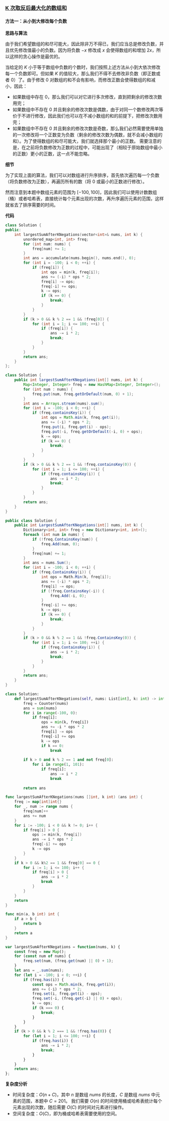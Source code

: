 ### [K 次取反后最大化的数组和](https://leetcode.cn/problems/maximize-sum-of-array-after-k-negations/solutions/1134002/k-ci-qu-fan-hou-zui-da-hua-de-shu-zu-he-4r5lb/)

#### 方法一：从小到大修改每个负数

**思路与算法**

由于我们希望数组的和尽可能大，因此除非万不得已，我们应当总是修改负数，并且优先修改值最小的负数。因为将负数 $-x$ 修改成 $x$ 会使得数组的和增加 $2x$，所以这样的贪心操作是最优的。

当给定的 $K$ 小于等于数组中负数的个数时，我们按照上述方法从小到大依次修改每一个负数即可。但如果 $K$ 的值较大，那么我们不得不去修改非负数（即正数或者 $0$）了。由于修改 $0$ 对数组的和不会有影响，而修改正数会使得数组的和减小，因此：

- 如果数组中存在 $0$，那么我们可以对它进行多次修改，直到把剩余的修改次数用完；
- 如果数组中不存在 $0$ 并且剩余的修改次数是偶数，由于对同一个数修改两次等价于不进行修改，因此我们也可以在不减小数组的和的前提下，把修改次数用完；
- 如果数组中不存在 $0$ 并且剩余的修改次数是奇数，那么我们必然需要使用单独的一次修改将一个正数变为负数（剩余的修改次数为偶数，就不会减小数组的和）。为了使得数组的和尽可能大，我们就选择那个最小的正数。
    需要注意的是，在之前将负数修改为正数的过程中，可能出现了（相较于原始数组中最小的正数）更小的正数，这一点不能忽略。

**细节**

为了实现上面的算法，我们可以对数组进行升序排序，首先依次遍历每一个负数（将负数修改为正数），再遍历所有的数（将 $0$ 或最小的正数进行修改）。

然而注意到本题中数组元素的范围为 $[-100, 100]$，因此我们可以使用计数数组（桶）或者哈希表，直接统计每个元素出现的次数，再升序遍历元素的范围，这样就省去了排序需要的时间。

**代码**

```cpp
class Solution {
public:
    int largestSumAfterKNegations(vector<int>& nums, int k) {
        unordered_map<int, int> freq;
        for (int num: nums) {
            freq[num] += 1;
        }
        int ans = accumulate(nums.begin(), nums.end(), 0);
        for (int i = -100; i < 0; ++i) {
            if (freq[i]) {
                int ops = min(k, freq[i]);
                ans += (-i) * ops * 2;
                freq[i] -= ops;
                freq[-i] += ops;
                k -= ops;
                if (k == 0) {
                    break;
                }
            }
        }
        if (k > 0 && k % 2 == 1 && !freq[0]) {
            for (int i = 1; i <= 100; ++i) {
                if (freq[i]) {
                    ans -= i * 2;
                    break;
                }
            }
        }
        return ans;
    }
};
```

```java
class Solution {
    public int largestSumAfterKNegations(int[] nums, int k) {
        Map<Integer, Integer> freq = new HashMap<Integer, Integer>();
        for (int num : nums) {
            freq.put(num, freq.getOrDefault(num, 0) + 1);
        }
        int ans = Arrays.stream(nums).sum();
        for (int i = -100; i < 0; ++i) {
            if (freq.containsKey(i)) {
                int ops = Math.min(k, freq.get(i));
                ans += (-i) * ops * 2;
                freq.put(i, freq.get(i) - ops);
                freq.put(-i, freq.getOrDefault(-i, 0) + ops);
                k -= ops;
                if (k == 0) {
                    break;
                }
            }
        }
        if (k > 0 && k % 2 == 1 && !freq.containsKey(0)) {
            for (int i = 1; i <= 100; ++i) {
                if (freq.containsKey(i)) {
                    ans -= i * 2;
                    break;
                }
            }
        }
        return ans;
    }
}
```

```csharp
public class Solution {
    public int LargestSumAfterKNegations(int[] nums, int k) {
        Dictionary<int, int> freq = new Dictionary<int, int>();
        foreach (int num in nums) {
            if (!freq.ContainsKey(num)) {
                freq.Add(num, 0);
            }
            freq[num] += 1;
        }
        int ans = nums.Sum();
        for (int i = -100; i < 0; ++i) {
            if (freq.ContainsKey(i)) {
                int ops = Math.Min(k, freq[i]);
                ans += (-i) * ops * 2;
                freq[i] -= ops;
                if (!freq.ContainsKey(-i)) {
                    freq.Add(-i, 0);
                }
                freq[-i] += ops;
                k -= ops;
                if (k == 0) {
                    break;
                }
            }
        }
        if (k > 0 && k % 2 == 1 && !freq.ContainsKey(0)) {
            for (int i = 1; i <= 100; ++i) {
                if (freq.ContainsKey(i)) {
                    ans -= i * 2;
                    break;
                }
            }
        }
        return ans;
    }
}
```

```python
class Solution:
    def largestSumAfterKNegations(self, nums: List[int], k: int) -> int:
        freq = Counter(nums)
        ans = sum(nums)
        for i in range(-100, 0):
            if freq[i]:
                ops = min(k, freq[i])
                ans += -i * ops * 2
                freq[i] -= ops
                freq[-i] += ops
                k -= ops
                if k == 0:
                    break
        
        if k > 0 and k % 2 == 1 and not freq[0]:
            for i in range(1, 101):
                if freq[i]:
                    ans -= i * 2
                    break
        
        return ans
```

```go
func largestSumAfterKNegations(nums []int, k int) (ans int) {
    freq := map[int]int{}
    for _, num := range nums {
        freq[num]++
        ans += num
    }
    for i := -100; i < 0 && k != 0; i++ {
        if freq[i] > 0 {
            ops := min(k, freq[i])
            ans -= i * ops * 2
            freq[-i] += ops
            k -= ops
        }
    }
    if k > 0 && k%2 == 1 && freq[0] == 0 {
        for i := 1; i <= 100; i++ {
            if freq[i] > 0 {
                ans -= i * 2
                break
            }
        }
    }
    return
}

func min(a, b int) int {
    if a > b {
        return b
    }
    return a
}
```

```javascript
var largestSumAfterKNegations = function(nums, k) {
    const freq = new Map();
    for (const num of nums) {
        freq.set(num, (freq.get(num) || 0) + 1);
    }
    let ans = _.sum(nums);
    for (let i = -100; i < 0; ++i) {
        if (freq.has(i)) {
            const ops = Math.min(k, freq.get(i));
            ans += (-i) * ops * 2;
            freq.set(i, freq.get(i) - ops);
            freq.set(-i, (freq.get(-i) || 0) + ops);
            k -= ops;
            if (k === 0) {
                break;
            }
        }
    }
    if (k > 0 && k % 2 === 1 && !freq.has(0)) {
        for (let i = 1; i <= 100; ++i) {
            if (freq.has(i)) {
                ans -= i * 2;
                break;
            }
        }
    }
    return ans;
};
```

**复杂度分析**

- 时间复杂度：$O(n + C)$，其中 $n$ 是数组 $nums$ 的长度，$C$ 是数组 $nums$ 中元素的范围，本题中 $C = 201$。
    我们需要 $O(n)$ 的时间使用桶或哈希表统计每个元素出现的次数，随后需要 $O(C)$ 的时间对元素进行操作。
- 空间复杂度：$O(C)$，即为桶或哈希表需要使用的空间。
